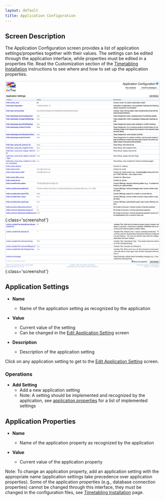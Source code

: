 ```yaml
---
layout: default
title: Application Configuration
---
```



## Screen Description

The Application Configuration screen provides a list of application settings/properties together with their values. The settings can be edited through the application interface, while properties must be edited in a properties file. Read the Customization section of the [Timetabling Installation](installation) instructions to see where and how to set up the application properties.

![Application Configuration](images/application-configuration-1.png){:class='screenshot'}
![Application Configuration](images/application-configuration-2.png){:class='screenshot'}

## Application Settings

* **Name**
	* Name of the application setting as recognized by the application

* **Value**
	* Current value of the setting
	* Can be changed in the [Edit Application Setting](edit-application-setting) screen

* **Description**
	* Description of the application setting

Click on any application setting to get to the [Edit Application Setting](edit-application-setting) screen.

### Operations

* **Add Setting**
	* Add a new application setting
	* Note: A setting should be implemented and recognized by the application, see [application.properties](application-properties) for a list of implemented settings

## Application Properties

* **Name**
	* Name of the application property as recognized by the application

* **Value**
	* Current value of the application property

Note: To change an application property, add an application setting with the appropriate name (application settings take precedence over application properties). Some of the application properties (e.g., database connection properties) cannot be changed through this interface, they must be changed in the configuration files, see [Timetabling Installation](installation) page.




